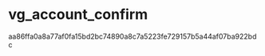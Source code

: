 vg_account_confirm
==================
aa86ffa0a8a77af0fa15bd2bc74890a8c7a5223fe729157b5a44af07ba922bdc
